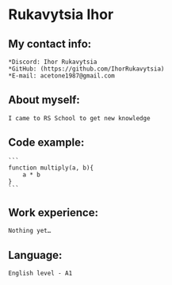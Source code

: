 # Rukavytsia Ihor
## My contact info:
    *Discord: Ihor Rukavytsia
    *GitHub: (https://github.com/IhorRukavytsia)
    *E-mail: acetone1987@gmail.com
## About myself:
    I came to RS School to get new knowledge
## Code example:
    ```
    function multiply(a, b){
        a * b
    }
    ```
## Work experience:
    Nothing yet…
## Language:
    English level - A1
